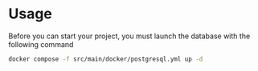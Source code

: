 # Usage

Before you can start your project, you must launch the database with the following command

```bash
docker compose -f src/main/docker/postgresql.yml up -d
```

